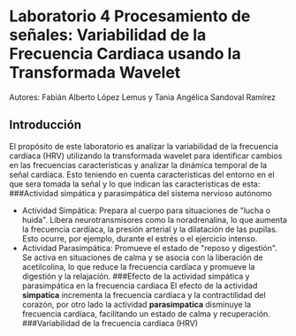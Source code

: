 # Laboratorio 4 Procesamiento de señales: Variabilidad de la Frecuencia Cardiaca usando la Transformada Wavelet 
Autores: Fabián Alberto López Lemus y Tania Angélica Sandoval Ramírez
## Introducción
El propósito de este laboratorio es analizar la variabilidad de la frecuencia cardíaca (HRV) utilizando la transformada wavelet para identificar cambios en las frecuencias características y analizar la dinámica temporal de la señal cardíaca. Esto teniendo en cuenta caracteristicas del entorno en el que sera tomada la señal y lo que indican las caracteristicas de esta:
###Actividad simpática y parasimpática del sistema nervioso autónomo
  * Actividad Simpática: Prepara al cuerpo para situaciones de "lucha o huida". Libera neurotransmisores como la noradrenalina, lo que aumenta la frecuencia cardíaca, la presión arterial y la dilatación de las pupilas. Esto ocurre, por ejemplo, durante el estrés o el         ejercicio intenso.
  * Actividad Parasimpática: Promueve el estado de "reposo y digestión". Se activa en situaciones de calma y se asocia con la liberación de acetilcolina, lo que reduce la frecuencia cardíaca y promueve la digestión y la relajación.
###Efecto de la actividad simpática y parasimpática en la frecuencia cardiaca
  El efecto de la actividad **simpatica** incrementa la frecuencia cardíaca y la contractilidad del corazón, por otro lado la actividad **parasimpatica** disminuye la frecuencia cardíaca, facilitando un estado de calma y recuperación.
###Variabilidad de la frecuencia cardiaca (HRV)
